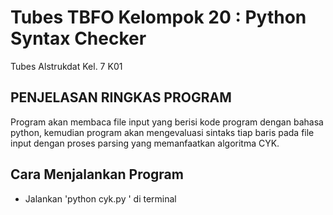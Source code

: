 # Tubes TBFO Kelompok 20 : Python Syntax Checker
Tubes Alstrukdat Kel. 7 K01

## PENJELASAN RINGKAS PROGRAM
Program akan membaca file input yang berisi kode program dengan bahasa python, kemudian program akan mengevaluasi sintaks tiap baris pada file input dengan proses parsing yang memanfaatkan algoritma CYK.  

## Cara Menjalankan Program
- Jalankan 'python cyk.py <nama file input>' di terminal

